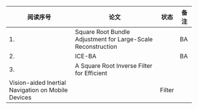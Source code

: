 <!--
 * @Author: Liu Weilong
 * @Date: 2021-05-10 14:52:35
 * @LastEditors: Liu Weilong 
 * @LastEditTime: 2021-05-10 14:53:53
 * @FilePath: /Codes/45. self_backend/reading_list.md
 * @Description: 
-->
阅读序号|论文|状态|备注
---|---|---|---
1. |Square Root Bundle Adjustment for Large-Scale Reconstruction| |BA
2. |ICE-BA||BA
3. |A Square Root Inverse Filter for Efficient
Vision-aided Inertial Navigation on Mobile Devices||Filter